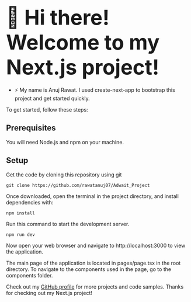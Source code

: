# <span style="font-size: 2em;"> 🚀 Hi there! Welcome to my Next.js project! </span>


- ⚡️ My name is Anuj Rawat. I used create-next-app to bootstrap this project and get started quickly.

To get started, follow these steps:

## Prerequisites

You will need Node.js and npm on your machine.

## Setup

Get the code by cloning this repository using git

```
git clone https://github.com/rawatanuj07/Adwait_Project
```

Once downloaded, open the terminal in the project directory, and install dependencies with:

```
npm install
```



Run this command to start the development server.

```
npm run dev
```


Now open your web browser and navigate to http://localhost:3000 to view the application.



The main page of the application is located in pages/page.tsx in the root directory. To navigate to the components used in the page, go to the components folder.


Check out my [GitHub profile](https://github.com/rawatanuj07) for more projects and code samples. 
Thanks for checking out my Next.js project!

